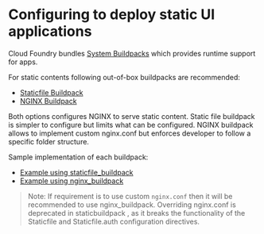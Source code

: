 # Configuring to deploy static UI applications

Cloud Foundry bundles [System Buildpacks](https://docs.cloudfoundry.org/buildpacks/system-buildpacks.html) which provides runtime support for apps.

For static contents following out-of-box buildpacks are recommended:
* [Staticfile Buildpack](https://github.com/cloudfoundry/staticfile-buildpack)
* [NGINX Buildpack](https://github.com/cloudfoundry/nginx-buildpack)

Both options configures NGINX to serve static content. Static file buildpack is simpler to configure but limits what can be configured. NGINX buildpack allows to implement custom nginx.conf but enforces developer to follow a specific folder structure.

Sample implementation of each buildpack:

* [Example using staticfile_buildpack](https://github.com/adtechworks/pcf-ui-samples/tree/master/pcf-sample-static)
* [Example using nginx_buildpack](https://github.com/adtechworks/pcf-ui-samples/tree/master/pcf-sample-nginx)


> Note: If requirement is to use custom `nginx.conf` then it will be recommended to use nginx_buildpack. Overriding nginx.conf is deprecated in staticbuildpack , as it breaks the functionality of the Staticfile and Staticfile.auth configuration directives.
